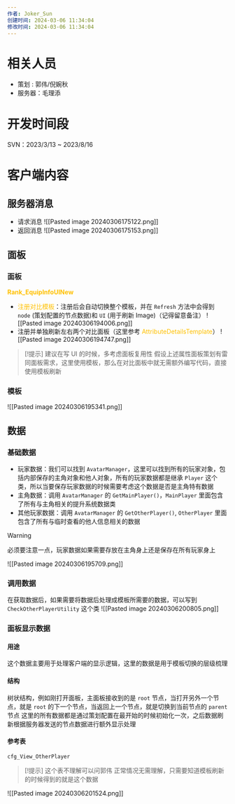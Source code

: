 ```yaml
---
作者: Joker_Sun
创建时间: 2024-03-06 11:34:04
修改时间: 2024-03-06 11:34:04 
--- 
```


# 相关人员
- 策划 : 郭伟/倪婉秋
- 服务器：毛理添

# 开发时间段
SVN：2023/3/13 ~ 2023/8/16

# 客户端内容
## 服务器消息
- 请求消息
![[Pasted image 20240306175122.png]]
- 返回消息
![[Pasted image 20240306175153.png]]
## 面板
### 面板
**<font color="#ffc000">Rank_EquipInfoUINew</font>**
- <font color="#ffc000">注册对比模板</font>：注册后会自动切换整个模板，并在 `Refresh` 方法中会得到 `node` (策划配置的节点数据)和 `UI` (用于刷新 Image)（记得留意备注）
  ![[Pasted image 20240306194006.png]]
- 注册并单独刷新左右两个对比面板（这里参考 <font color="#ffc000">AttributeDetailsTemplate</font>）
![[Pasted image 20240306194747.png]]
>[!提示]
> 建议在写 UI 的时候，多考虑面板复用性
> 假设上述属性面板策划有雷同面板需求，这里使用模板，那么在对比面板中就无需额外编写代码，直接使用模板刷新

### 模板
![[Pasted image 20240306195341.png]]

## 数据
### 基础数据
- 玩家数据：我们可以找到 `AvatarManager`，这里可以找到所有的玩家对象，包括内部保存的主角对象和他人对象，所有的玩家数据都是继承 `Player` 这个类，所以当要保存玩家数据的时候需要考虑这个数据是否是主角特有数据
- 主角数据：调用 `AvatarManager` 的 `GetMainPlayer()`，`MainPlayer` 里面包含了所有与主角相关的提升系统数据类
- 其他玩家数据：调用 `AvatarManager` 的 `GetOtherPlayer()`, `OtherPlayer` 里面包含了所有与临时查看的他人信息相关的数据
>[!warning]
>必须要注意一点，玩家数据如果需要存放在主角身上还是保存在所有玩家身上

![[Pasted image 20240306195709.png]]

### 调用数据
在获取数据后，如果需要将数据后处理成模板所需要的数据，可以写到 `CheckOtherPlayerUtility` 这个类
![[Pasted image 20240306200805.png]]

### 面板显示数据
#### 用途
这个数据主要用于处理客户端的显示逻辑，这里的数据是用于模板切换的层级梳理
#### 结构
树状结构，例如刚打开面板，主面板接收到的是 `root` 节点，当打开另外一个节点，就是 `root` 的下一个节点，当返回上一个节点，就是切换到当前节点的 `parent` 节点
这里的所有数据都是通过策划配置在最开始的时候初始化一次，之后数据刷新根据服务器发送的节点数据进行额外显示处理
#### 参考表
`cfg_View_OtherPlayer`
>[!提示]
>这个表不理解可以问郭伟
>正常情况无需理解，只需要知道模板刷新的时候得到的就是这个数据


![[Pasted image 20240306201524.png]]
